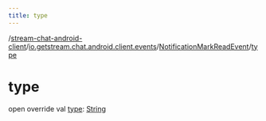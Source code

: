 ```yaml
---
title: type
---
```

/[stream-chat-android-client](../../index.md)/[io.getstream.chat.android.client.events](../index.md)/[NotificationMarkReadEvent](index.md)/[type](type.md)  
  
  
  
# type  
open override val [type](type.md): [String](https://kotlinlang.org/api/latest/jvm/stdlib/kotlin/-string/index.html)
